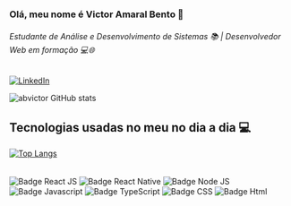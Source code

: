 ### Olá, meu nome é Victor Amaral Bento 👋
###### Estudante de Análise e Desenvolvimento de Sistemas 📚 | Desenvolvedor Web em formação 💻🌐

[![LinkedIn](https://img.shields.io/badge/LinkedIn-0077B5?style=for-the-badge&logo=linkedin&logoColor=white)](https://www.linkedin.com/in/victorab/)


![abvictor GitHub stats](https://github-readme-stats.vercel.app/api?username=abvictor&show_icons=true&theme=onedark)

## Tecnologias usadas no meu no dia a dia 💻
[![Top Langs](https://github-readme-stats.vercel.app/api/top-langs/?username=abvictor)](https://github.com/abvictor/github-readme-stats)
<div style="display: inline_block">
<br/>
<img align="center" alt="Badge React JS" src="https://img.shields.io/badge/React-20232A?style=for-the-badge&logo=react&logoColor=61DAFB">

<img align="center" alt="Badge React Native" src="https://img.shields.io/badge/React_Native-20232A?style=for-the-badge&logo=react&logoColor=61DAFB">

<img align="center" alt="Badge Node JS" src="https://img.shields.io/badge/Node.js-43853D?style=for-the-badge&logo=node.js&logoColor=white">

<img align="center" alt="Badge Javascript" src="https://img.shields.io/badge/JavaScript-F7DF1E?style=for-the-badge&logo=javascript&logoColor=black">

<img align="center" alt="Badge TypeScript" src="https://img.shields.io/badge/TypeScript-007ACC?style=for-the-badge&logo=typescript&logoColor=white">

<img align="center" alt="Badge CSS" src="https://img.shields.io/badge/CSS3-1572B6?style=for-the-badge&logo=css3&logoColor=white">

<img align="center" alt="Badge Html" src="https://img.shields.io/badge/HTML5-E34F26?style=for-the-badge&logo=html5&logoColor=white">

</div>


